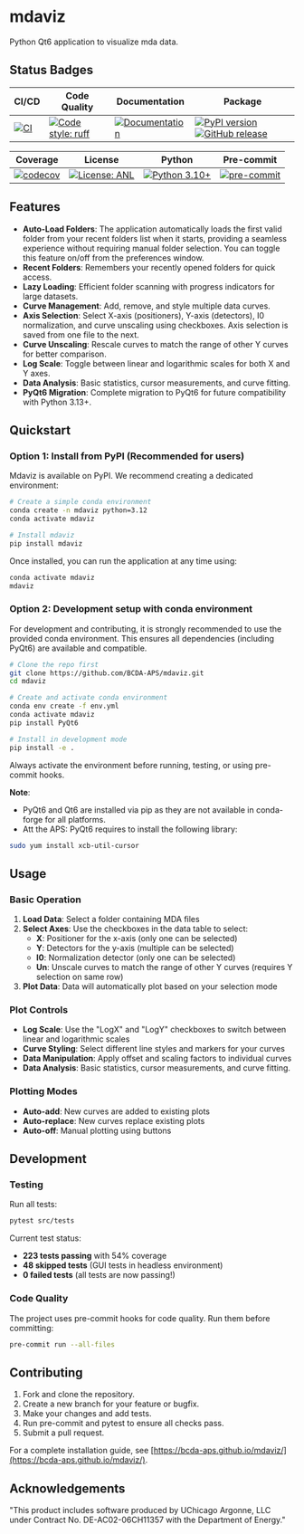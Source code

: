 # mdaviz

Python Qt6 application to visualize mda data.

## Status Badges

CI/CD | Code Quality | Documentation | Package
--- | --- | --- | ---
[![CI](https://github.com/BCDA-APS/mdaviz/workflows/CI/badge.svg)](https://github.com/BCDA-APS/mdaviz/actions/workflows/ci.yml) | [![Code style: ruff](https://img.shields.io/badge/code%20style-ruff-000000.svg)](https://github.com/astral-sh/ruff) | [![Documentation](https://img.shields.io/badge/docs-GitHub%20Pages-blue.svg)](https://bcda-aps.github.io/mdaviz/) | [![PyPI version](https://badge.fury.io/py/mdaviz.svg?cache=1)](https://badge.fury.io/py/mdaviz) [![GitHub release](https://img.shields.io/github/release/BCDA-APS/mdaviz.svg)](https://github.com/BCDA-APS/mdaviz/releases)

Coverage | License | Python | Pre-commit
--- | --- | --- | ---
[![codecov](https://codecov.io/gh/BCDA-APS/mdaviz/branch/main/graph/badge.svg)](https://codecov.io/gh/BCDA-APS/mdaviz) | [![License: ANL](https://img.shields.io/badge/License-ANL-brightgreen.svg)](LICENSE.txt) | [![Python 3.10+](https://img.shields.io/badge/python-3.10+-blue.svg)](https://www.python.org/downloads/) | [![pre-commit](https://img.shields.io/badge/pre--commit-enabled-brightgreen?logo=pre-commit&logoColor=white)](https://github.com/pre-commit/pre-commit)

## Features

- **Auto-Load Folders**: The application automatically loads the first valid folder from your recent folders list when it starts, providing a seamless experience without requiring manual folder selection. You can toggle this feature on/off from the preferences window.
- **Recent Folders**: Remembers your recently opened folders for quick access.
- **Lazy Loading**: Efficient folder scanning with progress indicators for large datasets.
- **Curve Management**: Add, remove, and style multiple data curves.
- **Axis Selection**: Select X-axis (positioners), Y-axis (detectors), I0 normalization, and curve unscaling using checkboxes. Axis selection is saved from one file to the next.
- **Curve Unscaling**: Rescale curves to match the range of other Y curves for better comparison.
- **Log Scale**: Toggle between linear and logarithmic scales for both X and Y axes.
- **Data Analysis**: Basic statistics, cursor measurements, and curve fitting.
- **PyQt6 Migration**: Complete migration to PyQt6 for future compatibility with Python 3.13+.

## Quickstart

### Option 1: Install from PyPI (Recommended for users)

Mdaviz is available on PyPI. We recommend creating a dedicated environment:

```bash
# Create a simple conda environment
conda create -n mdaviz python=3.12
conda activate mdaviz

# Install mdaviz
pip install mdaviz
```

Once installed, you can run the application at any time using:
```bash
conda activate mdaviz
mdaviz
```

### Option 2: Development setup with conda environment

For development and contributing, it is strongly recommended to use the provided conda environment. This ensures all dependencies (including PyQt6) are available and compatible.

```bash
# Clone the repo first
git clone https://github.com/BCDA-APS/mdaviz.git
cd mdaviz

# Create and activate conda environment
conda env create -f env.yml
conda activate mdaviz
pip install PyQt6

# Install in development mode
pip install -e .
```

Always activate the environment before running, testing, or using pre-commit hooks.


**Note**:
* PyQt6 and Qt6 are installed via pip as they are not available in conda-forge for all platforms.
* Att the APS: PyQt6 requires to install the following library:
```bash
sudo yum install xcb-util-cursor
```


## Usage

### Basic Operation

1. **Load Data**: Select a folder containing MDA files
2. **Select Axes**: Use the checkboxes in the data table to select:
   - **X**: Positioner for the x-axis (only one can be selected)
   - **Y**: Detectors for the y-axis (multiple can be selected)
   - **I0**: Normalization detector (only one can be selected)
   - **Un**: Unscale curves to match the range of other Y curves (requires Y selection on same row)
3. **Plot Data**: Data will automatically plot based on your selection mode

### Plot Controls

- **Log Scale**: Use the "LogX" and "LogY" checkboxes to switch between linear and logarithmic scales
- **Curve Styling**: Select different line styles and markers for your curves
- **Data Manipulation**: Apply offset and scaling factors to individual curves
- **Data Analysis**: Basic statistics, cursor measurements, and curve fitting.

### Plotting Modes

- **Auto-add**: New curves are added to existing plots
- **Auto-replace**: New curves replace existing plots
- **Auto-off**: Manual plotting using buttons

## Development

### Testing

Run all tests:
```bash
pytest src/tests
```

Current test status:
- **223 tests passing** with 54% coverage
- **48 skipped tests** (GUI tests in headless environment)
- **0 failed tests** (all tests are now passing!)

### Code Quality

The project uses pre-commit hooks for code quality. Run them before committing:
```bash
pre-commit run --all-files
```

## Contributing

1. Fork and clone the repository.
2. Create a new branch for your feature or bugfix.
3. Make your changes and add tests.
4. Run pre-commit and pytest to ensure all checks pass.
5. Submit a pull request.

For a complete installation guide, see [https://bcda-aps.github.io/mdaviz/](https://bcda-aps.github.io/mdaviz/).

## Acknowledgements

"This product includes software produced by UChicago Argonne, LLC
under Contract No. DE-AC02-06CH11357 with the Department of Energy."
